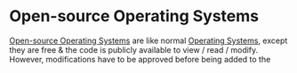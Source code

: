 # Open-source Operating Systems
[Open-source Operating Systems](Open-source%20Operating%20Systems.md) are like normal [Operating Systems](Operating%20System.md), except they are free & the code is publicly available to view / read / modify. However, modifications have to be approved before being added to the